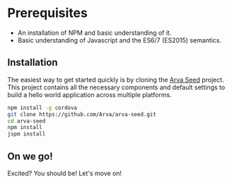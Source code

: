 # Prerequisites
* An installation of NPM and basic understanding of it.
* Basic understanding of Javascript and the ES6/7 (ES2015) semantics.

## Installation
The easiest way to get started quickly is by cloning the <a href="https://github.com/Arva/arva-seed">Arva Seed</a> project. This project contains all the necessary components and default
settings to build a hello world application across multiple platforms.

```bash
npm install -g cordova
git clone https://github.com/Arva/arva-seed.git
cd arva-seed
npm install
jspm install
```

## On we go!
Excited? You should be! Let's move on!
